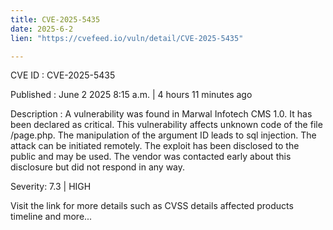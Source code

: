 ```yaml
---
title: CVE-2025-5435
date: 2025-6-2
lien: "https://cvefeed.io/vuln/detail/CVE-2025-5435"

---
```


CVE ID : CVE-2025-5435

Published :  June 2
2025
8:15 a.m. | 4 hours
11 minutes ago

Description : A vulnerability was found in Marwal Infotech CMS 1.0. It has been declared as critical. This vulnerability affects unknown code of the file /page.php. The manipulation of the argument ID leads to sql injection. The attack can be initiated remotely. The exploit has been disclosed to the public and may be used. The vendor was contacted early about this disclosure but did not respond in any way.

Severity: 7.3 | HIGH

Visit the link for more details
such as CVSS details
affected products
timeline
and more...
